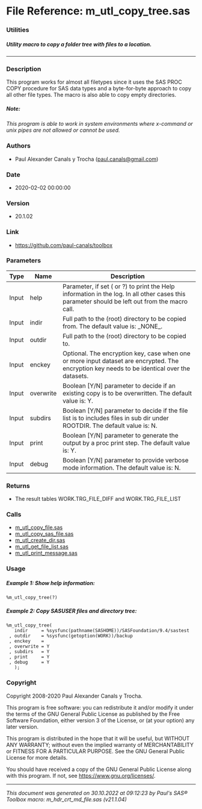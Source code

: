# File Reference: m_utl_copy_tree.sas

### Utilities

##### Utility macro to copy a folder tree with files to a location.

***

### Description
This program works for almost all filetypes since it uses the SAS PROC COPY procedure for SAS data types and a byte-for-byte approach to copy all other file types. The macro is also able to copy empty directories.

##### *Note:*
*This program is able to work in system environments where x-command or unix pipes are not allowed or cannot be used.*

### Authors
* Paul Alexander Canals y Trocha (paul.canals@gmail.com)

### Date
* 2020-02-02 00:00:00

### Version
* 20.1.02

### Link
* https://github.com/paul-canals/toolbox

### Parameters
| Type | Name | Description |
| ---- | ---- | ----------- |
| Input | help | Parameter, if set ( or ?) to print the Help information in the log. In all other cases this parameter should be left out from the macro call. |
| Input | indir | Full path to the (root) directory to be copied from. The default value is: \_NONE\_. |
| Input | outdir | Full path to the (root) directory to be copied to. |
| Input | enckey | Optional. The encryption key, case when one or more input dataset are encrypted. The encryption key needs to be identical over the datasets. |
| Input | overwrite | Boolean [Y/N] parameter to decide if an existing copy is to be overwritten. The default value is: Y. |
| Input | subdirs | Boolean [Y/N] parameter to decide if the file list is to includes files in sub dir under ROOTDIR. The default value is: N. |
| Input | print | Boolean [Y/N] parameter to generate the output by a proc print step. The default value is: Y. |
| Input | debug | Boolean [Y/N] parameter to provide verbose mode information. The default value is: N. |

### Returns
* The result tables WORK.TRG_FILE_DIFF and WORK.TRG_FILE_LIST

### Calls
* [m_utl_copy_file.sas](m_utl_copy_file.md)
* [m_utl_copy_sas_file.sas](m_utl_copy_sas_file.md)
* [m_utl_create_dir.sas](m_utl_create_dir.md)
* [m_utl_get_file_list.sas](m_utl_get_file_list.md)
* [m_utl_print_message.sas](m_utl_print_message.md)

### Usage

##### Example 1: Show help information:
```sas
%m_utl_copy_tree(?)
```

##### Example 2: Copy SASUSER files and directory tree:
```sas
%m_utl_copy_tree(
   indir     = %sysfunc(pathname(SASHOME))/SASFoundation/9.4/sastest
 , outdir    = %sysfunc(getoption(WORK))/backup
 , enckey    =
 , overwrite = Y
 , subdirs   = Y
 , print     = Y
 , debug     = Y
   );
```

### Copyright
Copyright 2008-2020 Paul Alexander Canals y Trocha. 
 
This program is free software: you can redistribute it and/or modify 
it under the terms of the GNU General Public License as published by 
the Free Software Foundation, either version 3 of the License, or 
(at your option) any later version. 
 
This program is distributed in the hope that it will be useful, 
but WITHOUT ANY WARRANTY; without even the implied warranty of 
MERCHANTABILITY or FITNESS FOR A PARTICULAR PURPOSE. See the 
GNU General Public License for more details. 
 
You should have received a copy of the GNU General Public License 
along with this program. If not, see <https://www.gnu.org/licenses/>. 


***
*This document was generated on 30.10.2022 at 09:12:23  by Paul's SAS&reg; Toolbox macro: m_hdr_crt_md_file.sas (v21.1.04)*
